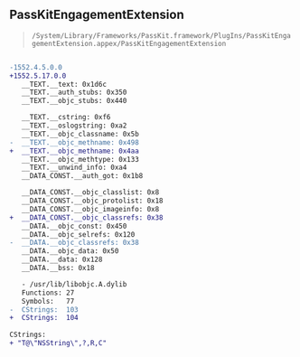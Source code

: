 ## PassKitEngagementExtension

> `/System/Library/Frameworks/PassKit.framework/PlugIns/PassKitEngagementExtension.appex/PassKitEngagementExtension`

```diff

-1552.4.5.0.0
+1552.5.17.0.0
   __TEXT.__text: 0x1d6c
   __TEXT.__auth_stubs: 0x350
   __TEXT.__objc_stubs: 0x440

   __TEXT.__cstring: 0xf6
   __TEXT.__oslogstring: 0xa2
   __TEXT.__objc_classname: 0x5b
-  __TEXT.__objc_methname: 0x498
+  __TEXT.__objc_methname: 0x4aa
   __TEXT.__objc_methtype: 0x133
   __TEXT.__unwind_info: 0xa4
   __DATA_CONST.__auth_got: 0x1b8

   __DATA_CONST.__objc_classlist: 0x8
   __DATA_CONST.__objc_protolist: 0x18
   __DATA_CONST.__objc_imageinfo: 0x8
+  __DATA_CONST.__objc_classrefs: 0x38
   __DATA.__objc_const: 0x450
   __DATA.__objc_selrefs: 0x120
-  __DATA.__objc_classrefs: 0x38
   __DATA.__objc_data: 0x50
   __DATA.__data: 0x128
   __DATA.__bss: 0x18

   - /usr/lib/libobjc.A.dylib
   Functions: 27
   Symbols:   77
-  CStrings:  103
+  CStrings:  104
 
CStrings:
+ "T@\"NSString\",?,R,C"

```
